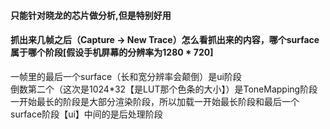 #### 只能针对晓龙的芯片做分析,但是特别好用


#### 抓出来几帧之后（Capture -> New Trace）怎么看抓出来的内容，哪个surface属于哪个阶段[假设手机屏幕的分辨率为1280 * 720]
一帧里的最后一个surface（长和宽分辨率会颠倒）是ui阶段   
倒数第二个（这次是1024*32【是LUT那个色条的大小】）是ToneMapping阶段  
一开始最长的阶段是大部分渲染阶段，所以加载一开始最长阶段和最后一个surface阶段【ui】中间的是后处理阶段
